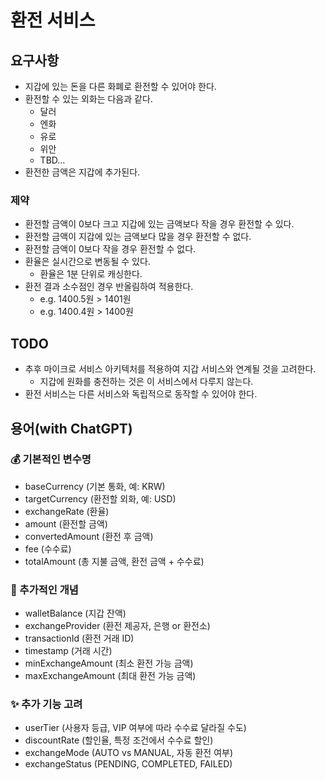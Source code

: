 # 환전 서비스

## 요구사항

- 지갑에 있는 돈을 다른 화폐로 환전할 수 있어야 한다.
- 환전할 수 있는 외화는 다음과 같다.
  - 달러
  - 엔화
  - 유로
  - 위안
  - TBD...
- 환전한 금액은 지갑에 추가된다.

### 제약 
 
- 환전할 금액이 0보다 크고 지갑에 있는 금액보다 작을 경우 환전할 수 있다.
- 환전할 금액이 지갑에 있는 금액보다 많을 경우 환전할 수 없다.
- 환전할 금액이 0보다 작을 경우 환전할 수 없다.
- 환율은 실시간으로 변동될 수 있다.
  - 환율은 1분 단위로 캐싱한다.
- 환전 결과 소수점인 경우 반올림하여 적용한다.
  - e.g. 1400.5원 > 1401원
  - e.g. 1400.4원 > 1400원

## TODO

- 추후 마이크로 서비스 아키텍처를 적용하여 지갑 서비스와 연계될 것을 고려한다.
  - 지갑에 원화를 충전하는 것은 이 서비스에서 다루지 않는다.
- 환전 서비스는 다른 서비스와 독립적으로 동작할 수 있어야 한다.

## 용어(with ChatGPT)

### 💰 기본적인 변수명
- baseCurrency (기본 통화, 예: KRW)
- targetCurrency (환전할 외화, 예: USD)
- exchangeRate (환율)
- amount (환전할 금액)
- convertedAmount (환전 후 금액)
- fee (수수료)
- totalAmount (총 지불 금액, 환전 금액 + 수수료)

### 🏦 추가적인 개념
- walletBalance (지갑 잔액)
- exchangeProvider (환전 제공자, 은행 or 환전소)
- transactionId (환전 거래 ID)
- timestamp (거래 시간)
- minExchangeAmount (최소 환전 가능 금액)
- maxExchangeAmount (최대 환전 가능 금액)

### ✨ 추가 기능 고려
- userTier (사용자 등급, VIP 여부에 따라 수수료 달라질 수도)
- discountRate (할인율, 특정 조건에서 수수료 할인)
- exchangeMode (AUTO vs MANUAL, 자동 환전 여부)
- exchangeStatus (PENDING, COMPLETED, FAILED)
